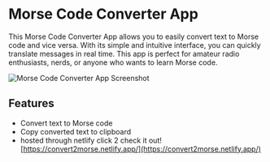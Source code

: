 # Morse Code Converter App

This Morse Code Converter App allows you to easily convert text to Morse code and vice versa. With its simple and intuitive interface, you can quickly translate messages in real time. This app is perfect for amateur radio enthusiasts, nerds, or anyone who wants to learn Morse code.

![Morse Code Converter App Screenshot](https://media.giphy.com/media/zXmbOaTpbY6mA/giphy.gif)

## Features

- Convert text to Morse code
- Copy converted text to clipboard
- hosted through netlify click 2 check it out! [https://convert2morse.netlify.app/](https://convert2morse.netlify.app/)